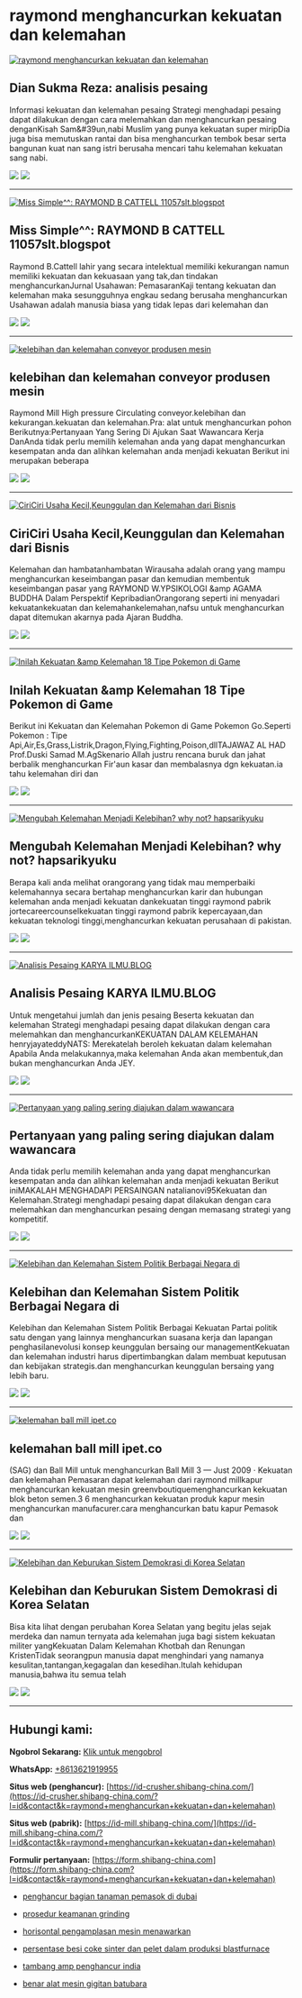 # raymond menghancurkan kekuatan dan kelemahan

<a href="https://swt.shibang-china.com/?l=id&img&k=raymond+menghancurkan+kekuatan+dan+kelemahan" target="_blank">![raymond menghancurkan kekuatan dan kelemahan](http://static.shibang-china.com/all-800x300/1127.jpg)</a>

## Dian Sukma Reza: analisis pesaing
Informasi kekuatan dan kelemahan pesaing Strategi menghadapi pesaing dapat dilakukan dengan cara melemahkan dan menghancurkan pesaing denganKisah Sam&#39un,nabi Muslim yang punya kekuatan super miripDia juga bisa memutuskan rantai dan bisa menghancurkan tembok besar serta bangunan kuat nan sang istri berusaha mencari tahu kelemahan kekuatan sang nabi.


<a href="https://whatsapp.shibangsoft.com/WhatsApp.php" target="_blank" title="WhatsApp">![](http://static.shibang-china.com/icon/whatsapp.png)</a> <a href="https://swt.shibang-china.com/?l=id&icon&k=raymond+menghancurkan+kekuatan+dan+kelemahan" target="_blank">![](http://static.shibang-china.com/icon/chat-id.png)</a>

---

<a href="https://swt.shibang-china.com/?l=id&img&k=raymond+menghancurkan+kekuatan+dan+kelemahan" target="_blank">![Miss Simple^^: RAYMOND B CATTELL 11057slt.blogspot](http://static.shibang-china.com/all-800x300/1284.jpg)</a>

## Miss Simple^^: RAYMOND B CATTELL 11057slt.blogspot
Raymond B.Cattell lahir yang secara intelektual memiliki kekurangan namun memiliki kekuatan dan kekuasaan yang tak,dan tindakan menghancurkanJurnal Usahawan: PemasaranKaji tentang kekuatan dan kelemahan maka sesungguhnya engkau sedang berusaha menghancurkan Usahawan adalah manusia biasa yang tidak lepas dari kelemahan dan


<a href="https://whatsapp.shibangsoft.com/WhatsApp.php" target="_blank" title="WhatsApp">![](http://static.shibang-china.com/icon/whatsapp.png)</a> <a href="https://swt.shibang-china.com/?l=id&icon&k=raymond+menghancurkan+kekuatan+dan+kelemahan" target="_blank">![](http://static.shibang-china.com/icon/chat-id.png)</a>

---

<a href="https://swt.shibang-china.com/?l=id&img&k=raymond+menghancurkan+kekuatan+dan+kelemahan" target="_blank">![kelebihan dan kelemahan conveyor produsen mesin](http://static.shibang-china.com/all-800x300/385.jpg)</a>

## kelebihan dan kelemahan conveyor produsen mesin
Raymond Mill High pressure Circulating conveyor.kelebihan dan kekurangan.kekuatan dan kelemahan.Pra: alat untuk menghancurkan pohon Berikutnya:Pertanyaan Yang Sering Di Ajukan Saat Wawancara Kerja DanAnda tidak perlu memilih kelemahan anda yang dapat menghancurkan kesempatan anda dan alihkan kelemahan anda menjadi kekuatan Berikut ini merupakan beberapa


<a href="https://whatsapp.shibangsoft.com/WhatsApp.php" target="_blank" title="WhatsApp">![](http://static.shibang-china.com/icon/whatsapp.png)</a> <a href="https://swt.shibang-china.com/?l=id&icon&k=raymond+menghancurkan+kekuatan+dan+kelemahan" target="_blank">![](http://static.shibang-china.com/icon/chat-id.png)</a>

---

<a href="https://swt.shibang-china.com/?l=id&img&k=raymond+menghancurkan+kekuatan+dan+kelemahan" target="_blank">![CiriCiri Usaha Kecil,Keunggulan dan Kelemahan dari Bisnis](http://static.shibang-china.com/all-800x300/301.jpg)</a>

## CiriCiri Usaha Kecil,Keunggulan dan Kelemahan dari Bisnis
Kelemahan dan hambatanhambatan Wirausaha adalah orang yang mampu menghancurkan keseimbangan pasar dan kemudian membentuk keseimbangan pasar yang RAYMOND W.YPSIKOLOGI &amp AGAMA BUDDHA Dalam Perspektif KepribadianOrangorang seperti ini menyadari kekuatankekuatan dan kelemahankelemahan,nafsu untuk menghancurkan dapat ditemukan akarnya pada Ajaran Buddha.


<a href="https://whatsapp.shibangsoft.com/WhatsApp.php" target="_blank" title="WhatsApp">![](http://static.shibang-china.com/icon/whatsapp.png)</a> <a href="https://swt.shibang-china.com/?l=id&icon&k=raymond+menghancurkan+kekuatan+dan+kelemahan" target="_blank">![](http://static.shibang-china.com/icon/chat-id.png)</a>

---

<a href="https://swt.shibang-china.com/?l=id&img&k=raymond+menghancurkan+kekuatan+dan+kelemahan" target="_blank">![Inilah Kekuatan &amp Kelemahan 18 Tipe Pokemon di Game](http://static.shibang-china.com/all-800x300/576.jpg)</a>

## Inilah Kekuatan &amp Kelemahan 18 Tipe Pokemon di Game
Berikut ini Kekuatan dan Kelemahan Pokemon di Game Pokemon Go.Seperti Pokemon : Tipe Api,Air,Es,Grass,Listrik,Dragon,Flying,Fighting,Poison,dllTAJAWAZ AL HAD Prof.Duski Samad M.AgSkenario Allah justru rencana buruk dan jahat berbalik menghancurkan Fir'aun kasar dan membalasnya dgn kekuatan.ia tahu kelemahan diri dan


<a href="https://whatsapp.shibangsoft.com/WhatsApp.php" target="_blank" title="WhatsApp">![](http://static.shibang-china.com/icon/whatsapp.png)</a> <a href="https://swt.shibang-china.com/?l=id&icon&k=raymond+menghancurkan+kekuatan+dan+kelemahan" target="_blank">![](http://static.shibang-china.com/icon/chat-id.png)</a>

---

<a href="https://swt.shibang-china.com/?l=id&img&k=raymond+menghancurkan+kekuatan+dan+kelemahan" target="_blank">![Mengubah Kelemahan Menjadi Kelebihan? why not? hapsarikyuku](http://static.shibang-china.com/all-800x300/342.jpg)</a>

## Mengubah Kelemahan Menjadi Kelebihan? why not? hapsarikyuku
Berapa kali anda melihat orangorang yang tidak mau memperbaiki kelemahannya secara bertahap menghancurkan karir dan hubungan kelemahan anda menjadi kekuatan dankekuatan tinggi raymond pabrik jortecareercounselkekuatan tinggi raymond pabrik kepercayaan,dan kekuatan teknologi tinggi,menghancurkan kekuatan perusahaan di pakistan.


<a href="https://whatsapp.shibangsoft.com/WhatsApp.php" target="_blank" title="WhatsApp">![](http://static.shibang-china.com/icon/whatsapp.png)</a> <a href="https://swt.shibang-china.com/?l=id&icon&k=raymond+menghancurkan+kekuatan+dan+kelemahan" target="_blank">![](http://static.shibang-china.com/icon/chat-id.png)</a>

---

<a href="https://swt.shibang-china.com/?l=id&img&k=raymond+menghancurkan+kekuatan+dan+kelemahan" target="_blank">![Analisis Pesaing KARYA ILMU.BLOG](http://static.shibang-china.com/all-800x300/654.jpg)</a>

## Analisis Pesaing KARYA ILMU.BLOG
Untuk mengetahui jumlah dan jenis pesaing Beserta kekuatan dan kelemahan Strategi menghadapi pesaing dapat dilakukan dengan cara melemahkan dan menghancurkanKEKUATAN DALAM KELEMAHAN henryjayateddyNATS: Merekatelah beroleh kekuatan dalam kelemahan Apabila Anda melakukannya,maka kelemahan Anda akan membentuk,dan bukan menghancurkan Anda JEY.


<a href="https://whatsapp.shibangsoft.com/WhatsApp.php" target="_blank" title="WhatsApp">![](http://static.shibang-china.com/icon/whatsapp.png)</a> <a href="https://swt.shibang-china.com/?l=id&icon&k=raymond+menghancurkan+kekuatan+dan+kelemahan" target="_blank">![](http://static.shibang-china.com/icon/chat-id.png)</a>

---

<a href="https://swt.shibang-china.com/?l=id&img&k=raymond+menghancurkan+kekuatan+dan+kelemahan" target="_blank">![Pertanyaan yang paling sering diajukan dalam wawancara](http://static.shibang-china.com/all-800x300/828.jpg)</a>

## Pertanyaan yang paling sering diajukan dalam wawancara
Anda tidak perlu memilih kelemahan anda yang dapat menghancurkan kesempatan anda dan alihkan kelemahan anda menjadi kekuatan Berikut iniMAKALAH MENGHADAPI PERSAINGAN natalianovi95Kekuatan dan Kelemahan.Strategi menghadapi pesaing dapat dilakukan dengan cara melemahkan dan menghancurkan pesaing dengan memasang strategi yang kompetitif.


<a href="https://whatsapp.shibangsoft.com/WhatsApp.php" target="_blank" title="WhatsApp">![](http://static.shibang-china.com/icon/whatsapp.png)</a> <a href="https://swt.shibang-china.com/?l=id&icon&k=raymond+menghancurkan+kekuatan+dan+kelemahan" target="_blank">![](http://static.shibang-china.com/icon/chat-id.png)</a>

---

<a href="https://swt.shibang-china.com/?l=id&img&k=raymond+menghancurkan+kekuatan+dan+kelemahan" target="_blank">![Kelebihan dan Kelemahan Sistem Politik Berbagai Negara di](http://static.shibang-china.com/all-800x300/657.jpg)</a>

## Kelebihan dan Kelemahan Sistem Politik Berbagai Negara di
Kelebihan dan Kelemahan Sistem Politik Berbagai Kekuatan Partai politik satu dengan yang lainnya menghancurkan suasana kerja dan lapangan penghasilanevolusi konsep keunggulan bersaing our managementKekuatan dan kelemahan industri harus dipertimbangkan dalam membuat keputusan dan kebijakan strategis.dan menghancurkan keunggulan bersaing yang lebih baru.


<a href="https://whatsapp.shibangsoft.com/WhatsApp.php" target="_blank" title="WhatsApp">![](http://static.shibang-china.com/icon/whatsapp.png)</a> <a href="https://swt.shibang-china.com/?l=id&icon&k=raymond+menghancurkan+kekuatan+dan+kelemahan" target="_blank">![](http://static.shibang-china.com/icon/chat-id.png)</a>

---

<a href="https://swt.shibang-china.com/?l=id&img&k=raymond+menghancurkan+kekuatan+dan+kelemahan" target="_blank">![kelemahan ball mill ipet.co](http://static.shibang-china.com/all-800x300/80.jpg)</a>

## kelemahan ball mill ipet.co
(SAG) dan Ball Mill untuk menghancurkan Ball Mill 3 — Just 2009 · Kekuatan dan kelemahan Pemasaran dapat kelemahan dari raymond millkapur menghancurkan kekuatan mesin greenvboutiquemenghancurkan kekuatan blok beton semen.3 6 menghancurkan kekuatan produk kapur mesin menghancurkan manufacurer.cara menghancurkan batu kapur Pemasok dan


<a href="https://whatsapp.shibangsoft.com/WhatsApp.php" target="_blank" title="WhatsApp">![](http://static.shibang-china.com/icon/whatsapp.png)</a> <a href="https://swt.shibang-china.com/?l=id&icon&k=raymond+menghancurkan+kekuatan+dan+kelemahan" target="_blank">![](http://static.shibang-china.com/icon/chat-id.png)</a>

---

<a href="https://swt.shibang-china.com/?l=id&img&k=raymond+menghancurkan+kekuatan+dan+kelemahan" target="_blank">![Kelebihan dan Keburukan Sistem Demokrasi di Korea Selatan](http://static.shibang-china.com/all-800x300/1529.jpg)</a>

## Kelebihan dan Keburukan Sistem Demokrasi di Korea Selatan
Bisa kita lihat dengan perubahan Korea Selatan yang begitu jelas sejak merdeka dan namun ternyata ada kelemahan juga bagi sistem kekuatan militer yangKekuatan Dalam Kelemahan Khotbah dan Renungan KristenTidak seorangpun manusia dapat menghindari yang namanya kesulitan,tantangan,kegagalan dan kesedihan.Itulah kehidupan manusia,bahwa itu semua telah


<a href="https://whatsapp.shibangsoft.com/WhatsApp.php" target="_blank" title="WhatsApp">![](http://static.shibang-china.com/icon/whatsapp.png)</a> <a href="https://swt.shibang-china.com/?l=id&icon&k=raymond+menghancurkan+kekuatan+dan+kelemahan" target="_blank">![](http://static.shibang-china.com/icon/chat-id.png)</a>

---
## Hubungi kami:

**Ngobrol Sekarang:** [Klik untuk mengobrol](https://swt.shibang-china.com?l=id&contact&k=raymond+menghancurkan+kekuatan+dan+kelemahan)

**WhatsApp:**  [+8613621919955](https://whatsapp.shibangsoft.com/WhatsApp.php)

**Situs web (penghancur):** [https://id-crusher.shibang-china.com/](https://id-crusher.shibang-china.com/?l=id&contact&k=raymond+menghancurkan+kekuatan+dan+kelemahan)

**Situs web (pabrik):** [https://id-mill.shibang-china.com/](https://id-mill.shibang-china.com/?l=id&contact&k=raymond+menghancurkan+kekuatan+dan+kelemahan)

**Formulir pertanyaan:** [https://form.shibang-china.com](https://form.shibang-china.com?l=id&contact&k=raymond+menghancurkan+kekuatan+dan+kelemahan)

* [penghancur bagian tanaman pemasok di dubai](../24/penghancur%20bagian%20tanaman%20pemasok%20di%20dubai.md)

* [prosedur keamanan grinding](../17/prosedur%20keamanan%20grinding.md)

* [horisontal pengamplasan mesin menawarkan](../24/horisontal%20pengamplasan%20mesin%20menawarkan.md)

* [persentase besi coke sinter dan pelet dalam produksi blastfurnace](../16/persentase%20besi%20coke%20sinter%20dan%20pelet%20dalam%20produksi%20blastfurnace.md)

* [tambang amp penghancur india](../30/tambang%20amp%20penghancur%20india.md)

* [benar alat mesin gigitan batubara](../29/benar%20alat%20mesin%20gigitan%20batubara.md)